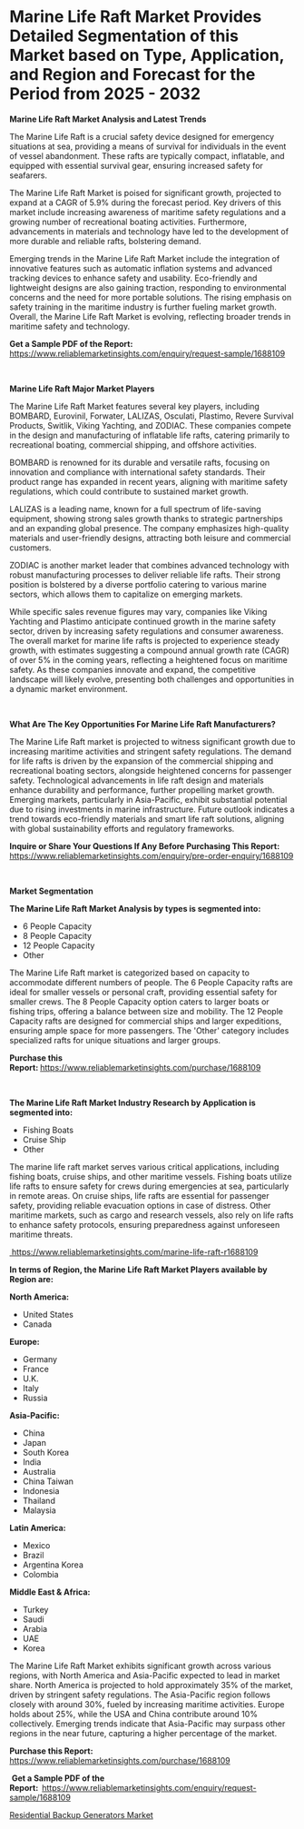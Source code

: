 <p><h1>Marine Life Raft Market Provides Detailed Segmentation of this Market based on Type, Application, and Region and Forecast for the Period from 2025 - 2032</h1></p><p><strong>Marine Life Raft Market Analysis and Latest Trends</strong></p>
<p><p>The Marine Life Raft is a crucial safety device designed for emergency situations at sea, providing a means of survival for individuals in the event of vessel abandonment. These rafts are typically compact, inflatable, and equipped with essential survival gear, ensuring increased safety for seafarers.</p><p>The Marine Life Raft Market is poised for significant growth, projected to expand at a CAGR of 5.9% during the forecast period. Key drivers of this market include increasing awareness of maritime safety regulations and a growing number of recreational boating activities. Furthermore, advancements in materials and technology have led to the development of more durable and reliable rafts, bolstering demand.</p><p>Emerging trends in the Marine Life Raft Market include the integration of innovative features such as automatic inflation systems and advanced tracking devices to enhance safety and usability. Eco-friendly and lightweight designs are also gaining traction, responding to environmental concerns and the need for more portable solutions. The rising emphasis on safety training in the maritime industry is further fueling market growth. Overall, the Marine Life Raft Market is evolving, reflecting broader trends in maritime safety and technology.</p></p>
<p><strong>Get a Sample PDF of the Report:&nbsp;</strong> <a href="https://www.reliablemarketinsights.com/enquiry/request-sample/1688109?utm_campaign=2210&utm_medium=2&utm_source=Github&utm_content=ia&utm_term=10042025&utm_id=marine-life-raft">https://www.reliablemarketinsights.com/enquiry/request-sample/1688109</a></p>
<p>&nbsp;</p>
<p><strong>Marine Life Raft Major Market Players</strong></p>
<p><p>The Marine Life Raft Market features several key players, including BOMBARD, Eurovinil, Forwater, LALIZAS, Osculati, Plastimo, Revere Survival Products, Switlik, Viking Yachting, and ZODIAC. These companies compete in the design and manufacturing of inflatable life rafts, catering primarily to recreational boating, commercial shipping, and offshore activities.</p><p>BOMBARD is renowned for its durable and versatile rafts, focusing on innovation and compliance with international safety standards. Their product range has expanded in recent years, aligning with maritime safety regulations, which could contribute to sustained market growth.</p><p>LALIZAS is a leading name, known for a full spectrum of life-saving equipment, showing strong sales growth thanks to strategic partnerships and an expanding global presence. The company emphasizes high-quality materials and user-friendly designs, attracting both leisure and commercial customers.</p><p>ZODIAC is another market leader that combines advanced technology with robust manufacturing processes to deliver reliable life rafts. Their strong position is bolstered by a diverse portfolio catering to various marine sectors, which allows them to capitalize on emerging markets.</p><p>While specific sales revenue figures may vary, companies like Viking Yachting and Plastimo anticipate continued growth in the marine safety sector, driven by increasing safety regulations and consumer awareness. The overall market for marine life rafts is projected to experience steady growth, with estimates suggesting a compound annual growth rate (CAGR) of over 5% in the coming years, reflecting a heightened focus on maritime safety. As these companies innovate and expand, the competitive landscape will likely evolve, presenting both challenges and opportunities in a dynamic market environment.</p></p>
<p>&nbsp;</p>
<p><strong>What Are The Key Opportunities For Marine Life Raft Manufacturers?</strong></p>
<p><p>The Marine Life Raft market is projected to witness significant growth due to increasing maritime activities and stringent safety regulations. The demand for life rafts is driven by the expansion of the commercial shipping and recreational boating sectors, alongside heightened concerns for passenger safety. Technological advancements in life raft design and materials enhance durability and performance, further propelling market growth. Emerging markets, particularly in Asia-Pacific, exhibit substantial potential due to rising investments in marine infrastructure. Future outlook indicates a trend towards eco-friendly materials and smart life raft solutions, aligning with global sustainability efforts and regulatory frameworks.</p></p>
<p><strong>Inquire or Share Your Questions If Any Before Purchasing This Report:</strong> <a href="https://www.reliablemarketinsights.com/enquiry/pre-order-enquiry/1688109?utm_campaign=2210&utm_medium=2&utm_source=Github&utm_content=ia&utm_term=10042025&utm_id=marine-life-raft">https://www.reliablemarketinsights.com/enquiry/pre-order-enquiry/1688109</a></p>
<p>&nbsp;</p>
<p><strong>Market Segmentation</strong></p>
<p><strong>The Marine Life Raft Market Analysis by types is segmented into:</strong></p>
<p><ul><li>6 People Capacity</li><li>8 People Capacity</li><li>12 People Capacity</li><li>Other</li></ul></p>
<p><p>The Marine Life Raft market is categorized based on capacity to accommodate different numbers of people. The 6 People Capacity rafts are ideal for smaller vessels or personal craft, providing essential safety for smaller crews. The 8 People Capacity option caters to larger boats or fishing trips, offering a balance between size and mobility. The 12 People Capacity rafts are designed for commercial ships and larger expeditions, ensuring ample space for more passengers. The 'Other' category includes specialized rafts for unique situations and larger groups.</p></p>
<p><strong>Purchase this Report:&nbsp;</strong><a href="https://www.reliablemarketinsights.com/purchase/1688109?utm_campaign=2210&utm_medium=2&utm_source=Github&utm_content=ia&utm_term=10042025&utm_id=marine-life-raft">https://www.reliablemarketinsights.com/purchase/1688109</a></p>
<p>&nbsp;</p>
<p><strong>The Marine Life Raft Market Industry Research by Application is segmented into:</strong></p>
<p><ul><li>Fishing Boats</li><li>Cruise Ship</li><li>Other</li></ul></p>
<p><p>The marine life raft market serves various critical applications, including fishing boats, cruise ships, and other maritime vessels. Fishing boats utilize life rafts to ensure safety for crews during emergencies at sea, particularly in remote areas. On cruise ships, life rafts are essential for passenger safety, providing reliable evacuation options in case of distress. Other maritime markets, such as cargo and research vessels, also rely on life rafts to enhance safety protocols, ensuring preparedness against unforeseen maritime threats.</p></p>
<p><a href="https://www.reliablemarketinsights.com/marine-life-raft-r1688109?utm_campaign=2210&utm_medium=2&utm_source=Github&utm_content=ia&utm_term=10042025&utm_id=marine-life-raft">&nbsp;https://www.reliablemarketinsights.com/marine-life-raft-r1688109</a></p>
<p><strong>In terms of Region, the Marine Life Raft Market Players available by Region are:</strong></p>
<p>
    <p> <strong> North America: </strong>
        <ul>
            <li>United States</li>
            <li>Canada</li>
        </ul>
        </p> 
    <p> <strong> Europe: </strong>
        <ul>
            <li>Germany</li>
            <li>France</li>
            <li>U.K.</li>
            <li>Italy</li>
            <li>Russia</li>
        </ul>
        </p> 
    <p> <strong> Asia-Pacific: </strong>
        <ul>
            <li>China</li>
            <li>Japan</li>
            <li>South Korea</li>
            <li>India</li>
            <li>Australia</li>
            <li>China Taiwan</li>
            <li>Indonesia</li>
            <li>Thailand</li>
            <li>Malaysia</li>
        </ul>
        </p> 
    <p> <strong> Latin America: </strong>
        <ul>
            <li>Mexico</li>
            <li>Brazil</li>
            <li>Argentina Korea</li>
            <li>Colombia</li>
        </ul>
        </p> 
    <p> <strong> Middle East & Africa: </strong>
        <ul>
            <li>Turkey</li>
            <li>Saudi</li>
            <li>Arabia</li>
            <li>UAE</li>
            <li>Korea</li>
        </ul>
    </p>
    </p>
<p><p>The Marine Life Raft Market exhibits significant growth across various regions, with North America and Asia-Pacific expected to lead in market share. North America is projected to hold approximately 35% of the market, driven by stringent safety regulations. The Asia-Pacific region follows closely with around 30%, fueled by increasing maritime activities. Europe holds about 25%, while the USA and China contribute around 10% collectively. Emerging trends indicate that Asia-Pacific may surpass other regions in the near future, capturing a higher percentage of the market.</p></p>
<p><strong>Purchase this Report: </strong><a href="https://www.reliablemarketinsights.com/purchase/1688109?utm_campaign=2210&utm_medium=2&utm_source=Github&utm_content=ia&utm_term=10042025&utm_id=marine-life-raft">https://www.reliablemarketinsights.com/purchase/1688109</a></p>
<p>&nbsp;<strong>Get a Sample PDF of the Report:&nbsp;&nbsp;</strong><a href="https://www.reliablemarketinsights.com/enquiry/request-sample/1688109?utm_campaign=2210&utm_medium=2&utm_source=Github&utm_content=ia&utm_term=10042025&utm_id=marine-life-raft">https://www.reliablemarketinsights.com/enquiry/request-sample/1688109</a></p>
<p><strong></strong></p>
<p><p><a href="https://github.com/ozolsgasko02/Market-Research-Report-List-1/blob/main/residential-backup-generators-market.md?utm_campaign=2210&utm_medium=2&utm_source=Github&utm_content=ia&utm_term=10042025&utm_id=marine-life-raft">Residential Backup Generators Market</a></p></p>